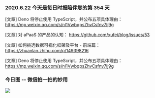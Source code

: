 ### 2020.6.22 今天是每日时报陪伴您的第 354 天

[文章] Deno 将停止使用 TypeScript，并公布五项具体理由： <https://mp.weixin.qq.com/s/nl1VwbqpsZhvCsfnv7lj9g>

[文章] 对 aPaaS 的产品的认知： <https://github.com/xufei/blog/issues/53>

[文章] 如何挑选数据可视化框架及平台 - 前端篇： <https://zhuanlan.zhihu.com/p/149398216>

[文章] Deno 将停止使用 TypeScript，并公布五项具体理由： <https://mp.weixin.qq.com/s/nl1VwbqpsZhvCsfnv7lj9g>

### 今日图 -- 微信拍一拍的妙用

![](https://user-images.githubusercontent.com/6063358/85303804-904da080-b4dd-11ea-8cd5-9d259f1de53f.png)
